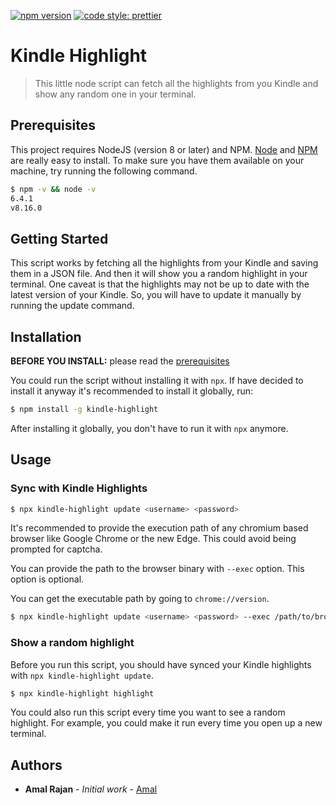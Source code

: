[![npm version](https://badge.fury.io/js/angular2-expandable-list.svg)](https://badge.fury.io/js/angular2-expandable-list)
[![code style: prettier](https://img.shields.io/badge/code_style-prettier-ff69b4.svg?style=flat-square)](https://github.com/prettier/prettier)

# Kindle Highlight

> This little node script can fetch all the highlights from you Kindle and show any random one in your terminal.

## Prerequisites

This project requires NodeJS (version 8 or later) and NPM.
[Node](http://nodejs.org/) and [NPM](https://npmjs.org/) are really easy to install.
To make sure you have them available on your machine,
try running the following command.

```sh
$ npm -v && node -v
6.4.1
v8.16.0
```

## Getting Started

This script works by fetching all the highlights from your Kindle and saving them in a JSON file.
And then it will show you a random highlight in your terminal. One caveat is that the highlights may not be up to date with the latest version of your Kindle. So, you will have to update it manually by running the update command.

## Installation

**BEFORE YOU INSTALL:** please read the [prerequisites](#prerequisites)

You could run the script without installing it with `npx`. If have decided to install it anyway it's recommended to install it globally, run:

```sh
$ npm install -g kindle-highlight
```

After installing it globally, you don't have to run it with `npx` anymore.

## Usage

### Sync with Kindle Highlights

```sh
$ npx kindle-highlight update <username> <password>
```

It's recommended to provide the execution path of any chromium based browser like Google Chrome or the new Edge. This could avoid being prompted for captcha.

You can provide the path to the browser binary with `--exec` option. This option is optional.

You can get the executable path by going to `chrome://version`.

```sh
$ npx kindle-highlight update <username> <password> --exec /path/to/browser/executable
```

### Show a random highlight

Before you run this script, you should have synced your Kindle highlights with `npx kindle-highlight update`.


```sh
$ npx kindle-highlight highlight
```

You could also run this script every time you want to see a random highlight. For example, you could make it run every time you open up a new terminal.

## Authors

- **Amal Rajan** - _Initial work_ - [Amal](https://github.com/amalrajan30)
